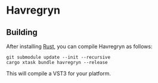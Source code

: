 # Havregryn

## Building

After installing [Rust](https://rustup.rs/), you can compile Havregryn as follows:

```shell
git submodule update --init --recursive
cargo xtask bundle havregryn --release
```

This will compile a VST3 for your platform. 
